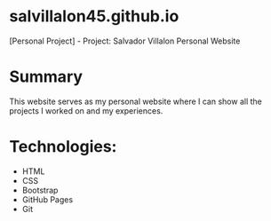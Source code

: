 # salvillalon45.github.io
[Personal Project] - Project: Salvador Villalon Personal Website

# Summary
This website serves as my personal website where I can show all the projects I worked on and my experiences.

# Technologies:
  - HTML
  - CSS
  - Bootstrap
  - GitHub Pages
  - Git
